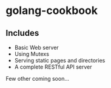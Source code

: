 # golang-cookbook

## Includes
* Basic Web server
* Using Mutexs
* Serving static pages and directories
* A complete RESTful API server

Few other coming soon...
